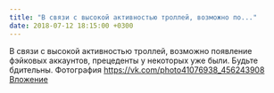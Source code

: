 ```yaml
---
title: "В связи с высокой активностью троллей, возможно по..."
date: 2018-07-12 18:15:00 +0300
---
```


В связи с высокой активностью троллей, возможно появление фэйковых аккаунтов, прецеденты у некоторых уже были. Будьте бдительны.
Фотография
<a class="vk-attach" href="https://vk.com/photo41076938_456243908">https://vk.com/photo41076938_456243908</a>
<a class="vk-attach" href="https://vk.com/photo41076938_456243908">Вложение</a>
